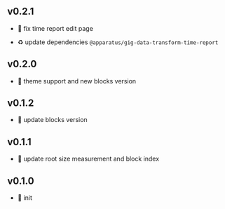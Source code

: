 ## v0.2.1

* 🐞 fix time report edit page

* ♻️ update dependencies `@apparatus/gig-data-transform-time-report`

## v0.2.0

* 🌱 theme support and new blocks version

## v0.1.2

* 🐞 update blocks version

## v0.1.1

* 🐞 update root size measurement and block index

## v0.1.0

* 🐣 init
